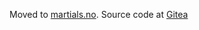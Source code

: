Moved to [martials.no](https://martials.no). Source code at [Gitea](https://git.martials.no/martials/martials.no)
